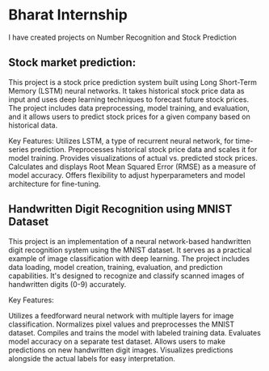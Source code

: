 # Bharat Internship
I have created projects on Number Recognition and Stock Prediction

## Stock market prediction:
This project is a stock price prediction system built using Long Short-Term Memory (LSTM) neural networks. It takes historical stock price data as input and uses deep learning techniques to forecast future stock prices. The project includes data preprocessing, model training, and evaluation, and it allows users to predict stock prices for a given company based on historical data.

Key Features:
Utilizes LSTM, a type of recurrent neural network, for time-series prediction.
Preprocesses historical stock price data and scales it for model training.
Provides visualizations of actual vs. predicted stock prices.
Calculates and displays Root Mean Squared Error (RMSE) as a measure of model accuracy.
Offers flexibility to adjust hyperparameters and model architecture for fine-tuning.

## Handwritten Digit Recognition using MNIST Dataset
This project is an implementation of a neural network-based handwritten digit recognition system using the MNIST dataset. It serves as a practical example of image classification with deep learning. The project includes data loading, model creation, training, evaluation, and prediction capabilities. It's designed to recognize and classify scanned images of handwritten digits (0-9) accurately.

Key Features:

Utilizes a feedforward neural network with multiple layers for image classification.
Normalizes pixel values and preprocesses the MNIST dataset.
Compiles and trains the model with labeled training data.
Evaluates model accuracy on a separate test dataset.
Allows users to make predictions on new handwritten digit images.
Visualizes predictions alongside the actual labels for easy interpretation.








